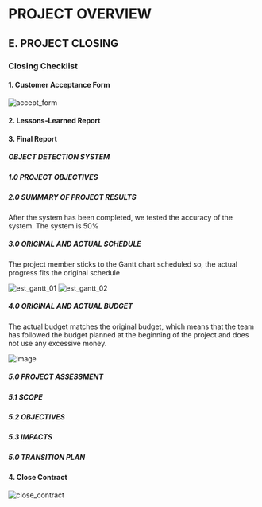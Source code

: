 # PROJECT OVERVIEW

## E. PROJECT CLOSING

### Closing Checklist

#### 1. Customer Acceptance Form
![accept_form](Assets/customer_acceptance_form.png)

#### 2. Lessons-Learned Report


#### 3. Final Report

##### OBJECT DETECTION SYSTEM

##### 1.0 PROJECT OBJECTIVES

##### 2.0 SUMMARY OF PROJECT RESULTS

After the system has been completed, we tested the accuracy of the system. The system is 50%

##### 3.0 ORIGINAL AND ACTUAL SCHEDULE

The project member sticks to the Gantt chart scheduled so, the actual progress fits the original schedule

![est_gantt_01](Assets/est_gantt_01.png)
![est_gantt_02](Assets/est_gantt_02.png)

#####  4.0 ORIGINAL AND ACTUAL BUDGET

The actual budget matches the original budget, which means that the team has followed the budget planned at the beginning of the project and does not use any excessive money.

![image](https://user-images.githubusercontent.com/121591165/211714570-d70442fe-01d6-452c-8731-0a4853e87274.png)


#####  5.0  PROJECT ASSESSMENT

#####  5.1  SCOPE

#####  5.2  OBJECTIVES

#####  5.3  IMPACTS

#####  5.0  TRANSITION PLAN


#### 4. Close Contract
![close_contract](Assets/close_contract.png)
